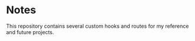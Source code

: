 # Notes

This repository contains several custom hooks and routes for my reference and future projects.

